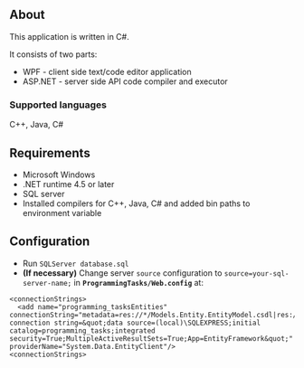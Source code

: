 ## About
This application is written in C#.

It consists of two parts:
- WPF - client side text/code editor application
- ASP.NET - server side API code compiler and executor

### Supported languages
C++, Java, C#

## Requirements
- Microsoft Windows
- .NET runtime 4.5 or later
- SQL server
- Installed compilers for C++, Java, C# and added bin paths to environment variable

## Configuration
- Run `SQLServer database.sql`
- **(If necessary)** Change server `source` configuration to `source=your-sql-server-name;` in **`ProgrammingTasks/Web.config`** at:
```
<connectionStrings>
  <add name="programming_tasksEntities" connectionString="metadata=res://*/Models.Entity.EntityModel.csdl|res://*/Models.Entity.EntityModel.ssdl|res://*/Models.Entity.EntityModel.msl;provider=System.Data.SqlClient;provider connection string=&quot;data source=(local)\SQLEXPRESS;initial catalog=programming_tasks;integrated security=True;MultipleActiveResultSets=True;App=EntityFramework&quot;" providerName="System.Data.EntityClient"/>
<connectionStrings>
```